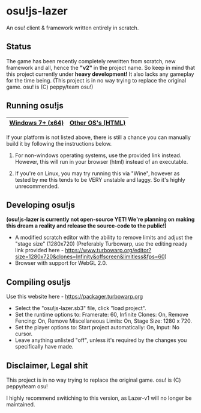 # osu!js-lazer
 An osu! client & framework written entirely in scratch.
 
 ## Status
 
 The game has been recently completely rewritten from scratch, new framework and all, hence the **"v2"** in the project name.
 So keep in mind that this project currently under **heavy development!** It also lacks any gameplay for the time being.
 (This project is in no way trying to replace the original game. osu! is (C) peppy/team osu!)
 
 ## Running osu!js

 | [Windows 7+ (x64)](https://github.com/TheEggo58/osujs-lazer/releases/download/Release/install.exe) | [Other OS's (HTML)](https://github.com/TheEggo58/osujs-lazer/releases/download/Release/osujs-lazer-v2.html) | 
 | ------------- | ------------- |
 
 If your platform is not listed above, there is still a chance you can manually build it by following the instructions below.
 
 1. For non-windows operating systems, use the provided link instead. However, this will run in your browser (html) instead of an executable.
 
 2. If you're on Linux, you may try running this via "Wine", however as tested by me this tends to be VERY unstable and laggy. So it's highly unrecommended.
 
 ## Developing osu!js
 
 **(osu!js-lazer is currently not open-source YET! We're planning on making this dream a reality and release the source-code to the public!)**
 
 - A modified scratch editor with the ability to remove limits and adjust the "stage size" (1280x720)
 (Preferably Turbowarp, use the editing ready link provided here - https://www.turbowarp.org/editor?size=1280x720&clones=Infinity&offscreen&limitless&fps=60)
 - Browser with support for WebGL 2.0.

 ## Compiling osu!js
 
 Use this website here - https://packager.turbowarp.org
 
 - Select the "osu!js-lazer.sb3" file, click "load project".
 - Set the runtime options to: Framerate: 60, Infinite Clones: On, Remove Fencing: On, Remove Miscellaneous Limits: On, Stage Size: 1280 x 720.
 - Set the player options to: Start project automatically: On, Input: No cursor.
 - Leave anything unlisted "off", unless it's required by the changes you specifically have made.

 ## Disclaimer, Legal shit
 This project is in no way trying to replace the original game. osu! is (C) peppy/team osu!
 
 I highly recommend switiching to this version, as Lazer-v1 will no longer be maintained.
 
